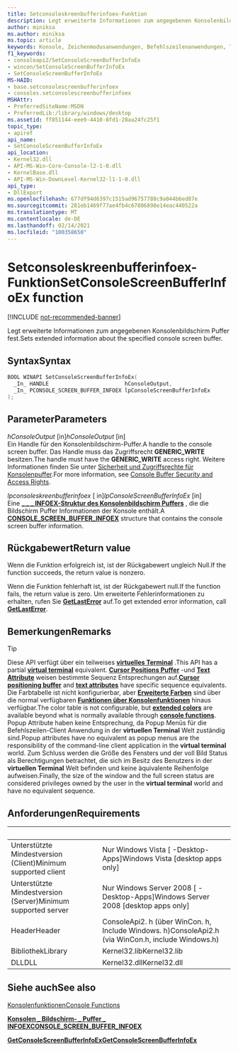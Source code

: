 ```yaml
---
title: Setconsoleskreenbufferinfoex-Funktion
description: Legt erweiterte Informationen zum angegebenen Konsolenbildschirm Puffer auf den angegebenen Puffer fest.
author: miniksa
ms.author: miniksa
ms.topic: article
keywords: Konsole, Zeichenmodusanwendungen, Befehlszeilenanwendungen, Terminalanwendungen, Konsolen-API
f1_keywords:
- consoleapi2/SetConsoleScreenBufferInfoEx
- wincon/SetConsoleScreenBufferInfoEx
- SetConsoleScreenBufferInfoEx
MS-HAID:
- base.setconsolescreenbufferinfoex
- consoles.setconsolescreenbufferinfoex
MSHAttr:
- PreferredSiteName:MSDN
- PreferredLib:/library/windows/desktop
ms.assetid: ff851144-eee9-4410-8fd1-28aa24fc25f1
topic_type:
- apiref
api_name:
- SetConsoleScreenBufferInfoEx
api_location:
- Kernel32.dll
- API-MS-Win-Core-Console-l2-1-0.dll
- KernelBase.dll
- API-MS-Win-DownLevel-Kernel32-l1-1-0.dll
api_type:
- DllExport
ms.openlocfilehash: 677df94d6397c1515ad96757788c9a044b6ed87e
ms.sourcegitcommit: 281eb1469f77ae4fb4c67806898e14eac440522a
ms.translationtype: MT
ms.contentlocale: de-DE
ms.lasthandoff: 02/14/2021
ms.locfileid: "100358650"
---
```

# <a name="setconsolescreenbufferinfoex-function"></a><span data-ttu-id="8f7a1-104">Setconsoleskreenbufferinfoex-Funktion</span><span class="sxs-lookup"><span data-stu-id="8f7a1-104">SetConsoleScreenBufferInfoEx function</span></span>

[!INCLUDE [not-recommended-banner](./includes/not-recommended-banner.md)]

<span data-ttu-id="8f7a1-105">Legt erweiterte Informationen zum angegebenen Konsolenbildschirm Puffer fest.</span><span class="sxs-lookup"><span data-stu-id="8f7a1-105">Sets extended information about the specified console screen buffer.</span></span>

## <a name="syntax"></a><span data-ttu-id="8f7a1-106">Syntax</span><span class="sxs-lookup"><span data-stu-id="8f7a1-106">Syntax</span></span>

```C
BOOL WINAPI SetConsoleScreenBufferInfoEx(
  _In_ HANDLE                        hConsoleOutput,
  _In_ PCONSOLE_SCREEN_BUFFER_INFOEX lpConsoleScreenBufferInfoEx
);
```

## <a name="parameters"></a><span data-ttu-id="8f7a1-107">Parameter</span><span class="sxs-lookup"><span data-stu-id="8f7a1-107">Parameters</span></span>

<span data-ttu-id="8f7a1-108">*hConsoleOutput* \[in\]</span><span class="sxs-lookup"><span data-stu-id="8f7a1-108">*hConsoleOutput* \[in\]</span></span>  
<span data-ttu-id="8f7a1-109">Ein Handle für den Konsolenbildschirm-Puffer.</span><span class="sxs-lookup"><span data-stu-id="8f7a1-109">A handle to the console screen buffer.</span></span> <span data-ttu-id="8f7a1-110">Das Handle muss das Zugriffsrecht **GENERIC\_WRITE** besitzen.</span><span class="sxs-lookup"><span data-stu-id="8f7a1-110">The handle must have the **GENERIC\_WRITE** access right.</span></span> <span data-ttu-id="8f7a1-111">Weitere Informationen finden Sie unter [Sicherheit und Zugriffsrechte für Konsolenpuffer](console-buffer-security-and-access-rights.md).</span><span class="sxs-lookup"><span data-stu-id="8f7a1-111">For more information, see [Console Buffer Security and Access Rights](console-buffer-security-and-access-rights.md).</span></span>

<span data-ttu-id="8f7a1-112">*lpconsoleskreenbufferinfoex* \[ in\]</span><span class="sxs-lookup"><span data-stu-id="8f7a1-112">*lpConsoleScreenBufferInfoEx* \[in\]</span></span>  
<span data-ttu-id="8f7a1-113">Eine [**\_ \_ \_ INFOEX-Struktur des Konsolenbildschirm Puffers**](console-screen-buffer-infoex.md) , die die Bildschirm Puffer Informationen der Konsole enthält.</span><span class="sxs-lookup"><span data-stu-id="8f7a1-113">A [**CONSOLE\_SCREEN\_BUFFER\_INFOEX**](console-screen-buffer-infoex.md) structure that contains the console screen buffer information.</span></span>

## <a name="return-value"></a><span data-ttu-id="8f7a1-114">Rückgabewert</span><span class="sxs-lookup"><span data-stu-id="8f7a1-114">Return value</span></span>

<span data-ttu-id="8f7a1-115">Wenn die Funktion erfolgreich ist, ist der Rückgabewert ungleich Null.</span><span class="sxs-lookup"><span data-stu-id="8f7a1-115">If the function succeeds, the return value is nonzero.</span></span>

<span data-ttu-id="8f7a1-116">Wenn die Funktion fehlerhaft ist, ist der Rückgabewert null.</span><span class="sxs-lookup"><span data-stu-id="8f7a1-116">If the function fails, the return value is zero.</span></span> <span data-ttu-id="8f7a1-117">Um erweiterte Fehlerinformationen zu erhalten, rufen Sie [**GetLastError**](/windows/win32/api/errhandlingapi/nf-errhandlingapi-getlasterror) auf.</span><span class="sxs-lookup"><span data-stu-id="8f7a1-117">To get extended error information, call [**GetLastError**](/windows/win32/api/errhandlingapi/nf-errhandlingapi-getlasterror).</span></span>

## <a name="remarks"></a><span data-ttu-id="8f7a1-118">Bemerkungen</span><span class="sxs-lookup"><span data-stu-id="8f7a1-118">Remarks</span></span>

> [!TIP]
> <span data-ttu-id="8f7a1-119">Diese API verfügt über ein teilweises **[virtuelles Terminal](console-virtual-terminal-sequences.md)** .</span><span class="sxs-lookup"><span data-stu-id="8f7a1-119">This API has a partial **[virtual terminal](console-virtual-terminal-sequences.md)** equivalent.</span></span> <span data-ttu-id="8f7a1-120">**[Cursor Positions Puffer](console-virtual-terminal-sequences.md#cursor-positioning)** -und **[Text Attribute](console-virtual-terminal-sequences.md#text-formatting)** weisen bestimmte Sequenz Entsprechungen auf.</span><span class="sxs-lookup"><span data-stu-id="8f7a1-120">**[Cursor positioning buffer](console-virtual-terminal-sequences.md#cursor-positioning)** and **[text attributes](console-virtual-terminal-sequences.md#text-formatting)** have specific sequence equivalents.</span></span> <span data-ttu-id="8f7a1-121">Die Farbtabelle ist nicht konfigurierbar, aber **[Erweiterte Farben](console-virtual-terminal-sequences.md#extended-colors)** sind über die normal verfügbaren **[Funktionen über Konsolenfunktionen](console-functions.md)** hinaus verfügbar.</span><span class="sxs-lookup"><span data-stu-id="8f7a1-121">The color table is not configurable, but **[extended colors](console-virtual-terminal-sequences.md#extended-colors)** are available beyond what is normally available through **[console functions](console-functions.md)**.</span></span> <span data-ttu-id="8f7a1-122">Popup Attribute haben keine Entsprechung, da Popup Menüs für die Befehlszeilen-Client Anwendung in der **virtuellen Terminal** Welt zuständig sind.</span><span class="sxs-lookup"><span data-stu-id="8f7a1-122">Popup attributes have no equivalent as popup menus are the responsibility of the command-line client application in the **virtual terminal** world.</span></span> <span data-ttu-id="8f7a1-123">Zum Schluss werden die Größe des Fensters und der voll Bild Status als Berechtigungen betrachtet, die sich im Besitz des Benutzers in der **virtuellen Terminal** Welt befinden und keine äquivalente Reihenfolge aufweisen.</span><span class="sxs-lookup"><span data-stu-id="8f7a1-123">Finally, the size of the window and the full screen status are considered privileges owned by the user in the **virtual terminal** world and have no equivalent sequence.</span></span>

## <a name="requirements"></a><span data-ttu-id="8f7a1-124">Anforderungen</span><span class="sxs-lookup"><span data-stu-id="8f7a1-124">Requirements</span></span>

| &nbsp; | &nbsp; |
|-|-|
| <span data-ttu-id="8f7a1-125">Unterstützte Mindestversion (Client)</span><span class="sxs-lookup"><span data-stu-id="8f7a1-125">Minimum supported client</span></span> | <span data-ttu-id="8f7a1-126">Nur Windows Vista \[ -Desktop-Apps\]</span><span class="sxs-lookup"><span data-stu-id="8f7a1-126">Windows Vista \[desktop apps only\]</span></span> |
| <span data-ttu-id="8f7a1-127">Unterstützte Mindestversion (Server)</span><span class="sxs-lookup"><span data-stu-id="8f7a1-127">Minimum supported server</span></span> | <span data-ttu-id="8f7a1-128">Nur Windows Server 2008 \[ -Desktop-Apps\]</span><span class="sxs-lookup"><span data-stu-id="8f7a1-128">Windows Server 2008 \[desktop apps only\]</span></span> |
| <span data-ttu-id="8f7a1-129">Header</span><span class="sxs-lookup"><span data-stu-id="8f7a1-129">Header</span></span> | <span data-ttu-id="8f7a1-130">ConsoleApi2. h (über WinCon. h, Include Windows. h)</span><span class="sxs-lookup"><span data-stu-id="8f7a1-130">ConsoleApi2.h (via WinCon.h, include Windows.h)</span></span> |
| <span data-ttu-id="8f7a1-131">Bibliothek</span><span class="sxs-lookup"><span data-stu-id="8f7a1-131">Library</span></span> | <span data-ttu-id="8f7a1-132">Kernel32.lib</span><span class="sxs-lookup"><span data-stu-id="8f7a1-132">Kernel32.lib</span></span> |
| <span data-ttu-id="8f7a1-133">DLL</span><span class="sxs-lookup"><span data-stu-id="8f7a1-133">DLL</span></span> | <span data-ttu-id="8f7a1-134">Kernel32.dll</span><span class="sxs-lookup"><span data-stu-id="8f7a1-134">Kernel32.dll</span></span> |

## <a name="see-also"></a><span data-ttu-id="8f7a1-135">Siehe auch</span><span class="sxs-lookup"><span data-stu-id="8f7a1-135">See also</span></span>

[<span data-ttu-id="8f7a1-136">Konsolenfunktionen</span><span class="sxs-lookup"><span data-stu-id="8f7a1-136">Console Functions</span></span>](console-functions.md)

[<span data-ttu-id="8f7a1-137">**Konsolen \_ Bildschirm- \_ Puffer \_ INFOEX**</span><span class="sxs-lookup"><span data-stu-id="8f7a1-137">**CONSOLE\_SCREEN\_BUFFER\_INFOEX**</span></span>](console-screen-buffer-infoex.md)

[<span data-ttu-id="8f7a1-138">**GetConsoleScreenBufferInfoEx**</span><span class="sxs-lookup"><span data-stu-id="8f7a1-138">**GetConsoleScreenBufferInfoEx**</span></span>](getconsolescreenbufferinfoex.md)